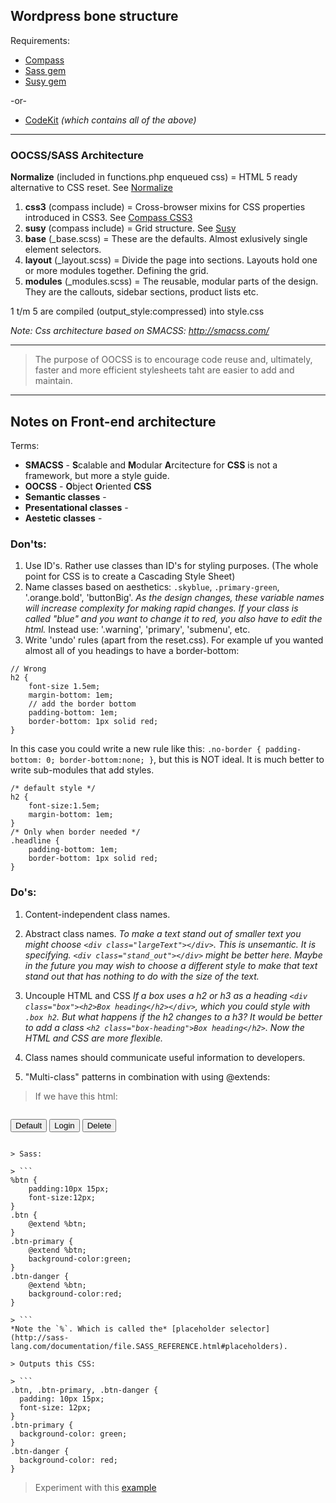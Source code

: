 ## Wordpress bone structure

Requirements: 
+ [Compass](http://compass-style.org/) 
+ [Sass gem](http://rubygems.org/gems/sass) 
+ [Susy gem](http://rubygems.org/search?utf8=%E2%9C%93&query=susy)  

-or-

+ [CodeKit](http://incident57.com/codekit/) *(which contains all of the above)*


------------
### OOCSS/SASS Architecture

**Normalize** (included in functions.php enqueued css) = HTML 5 ready alternative to CSS reset. See [Normalize](http://necolas.github.io/normalize.css/)

1. **css3** (compass include) = Cross-browser mixins for CSS properties introduced in CSS3. See [Compass CSS3](http://compass-style.org/reference/compass/css3/)
2. **susy** (compass include) = Grid structure. See [Susy](http://susy.oddbird.net/guides/#start-basic)
3. **base** (_base.scss) = These are the defaults. Almost exlusively single element selectors.
4. **layout** (_layout.scss) = Divide the page into sections. Layouts hold one or more modules together. Defining the grid. 
5. **modules** (_modules.scss) = The reusable, modular parts of the design. They are the callouts, sidebar sections, product lists etc.

1 t/m 5 are compiled (output_style:compressed) into style.css

*Note: Css architecture based on SMACSS: http://smacss.com/*


------------

> The purpose of OOCSS is to encourage code reuse and, ultimately, faster and more efficient stylesheets taht are easier to add and maintain.

------------


## Notes on Front-end architecture

Terms:
- **SMACSS** - **S**calable and **M**odular **A**rcitecture for **CSS** is not a framework, but more a style guide. 
- **OOCSS** - **O**bject **O**riented **CSS**
- **Semantic classes** - 
- **Presentational classes** -
- **Aestetic classes** - 


### Don'ts:

1. Use ID's. Rather use classes than ID's for styling purposes. (The whole point for CSS is to create a Cascading Style Sheet)
2. Name classes based on aesthetics: `.skyblue`, `.primary-green`, '.orange.bold', 'buttonBig'. 
*As the design changes, these variable names will increase complexity for making rapid changes. If your class is called "blue" and you want to change it to red, you also have to edit the html.* 
Instead use: '.warning', 'primary', 'submenu', etc.
3. Write 'undo' rules (apart from the reset.css). For example uf you wanted almost all of you headings to have a border-bottom:

```
// Wrong
h2 {
	font-size 1.5em;
	margin-bottom: 1em;
	// add the border bottom
	padding-bottom: 1em;
	border-bottom: 1px solid red;
}
```
In this case you could write a new rule like this: `.no-border { padding-bottom: 0; border-bottom:none; }`, but this is NOT ideal. It is much better to write sub-modules that add styles. 

```
/* default style */
h2 {
	font-size:1.5em;
	margin-bottom: 1em;
}
/* Only when border needed */
.headline {
	padding-bottom: 1em;
	border-bottom: 1px solid red;
}
```


### Do's:

1. Content-independent class names.

2. Abstract class names. 
*To make a text stand out of smaller text you might choose `<div class="largeText"></div>`. This is unsemantic. It is specifying. `<div class="stand_out"></div>` might be better here. Maybe in the future you may wish to choose a different style to make that text stand out that has nothing to do with the size of the text.*

3. Uncouple HTML and CSS 
*If a box uses a h2 or h3 as a heading `<div class="box"><h2>Box heading</h2></div>`, which you could style with `.box h2`. But what happens if the h2 changes to a h3? It would be better to add a class `<h2 class="box-heading">Box heading</h2>`. Now the HTML and CSS are more flexible.*

4. Class names should communicate useful information to developers.

5. "Multi-class" patterns in combination with using @extends:

> If we have this html:

> ```
<button class="btn">Default</button>
<button class="btn-primary">Login</button>
<button class="btn-danger">Delete</button>
```

> Sass:

> ```
%btn {
    padding:10px 15px;
    font-size:12px;
}
.btn {
    @extend %btn;
}
.btn-primary {
    @extend %btn;
    background-color:green;
}
.btn-danger {
    @extend %btn;
    background-color:red;
}

> ```
*Note the `%`. Which is called the* [placeholder selector](http://sass-lang.com/documentation/file.SASS_REFERENCE.html#placeholders).

> Outputs this CSS:

> ```
.btn, .btn-primary, .btn-danger {
  padding: 10px 15px;
  font-size: 12px;
}
.btn-primary {
  background-color: green;
}
.btn-danger {
  background-color: red;
}
```
> Experiment with this [example](http://sassmeister.com/gist/7083618)








